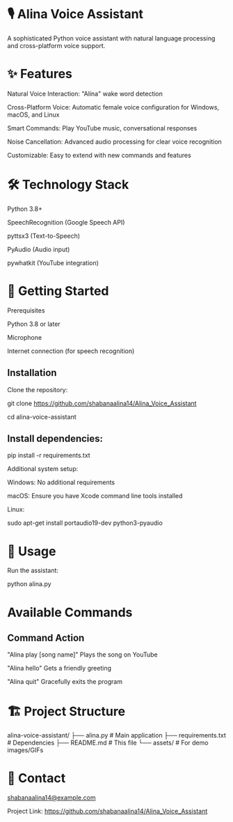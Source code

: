 # 🎙️ Alina Voice Assistant

A sophisticated Python voice assistant with natural language processing and cross-platform voice support.

# ✨ Features

Natural Voice Interaction: "Alina" wake word detection

Cross-Platform Voice: Automatic female voice configuration for Windows, macOS, and Linux

Smart Commands: Play YouTube music, conversational responses

Noise Cancellation: Advanced audio processing for clear voice recognition

Customizable: Easy to extend with new commands and features

# 🛠️ Technology Stack
Python 3.8+

SpeechRecognition (Google Speech API)

pyttsx3 (Text-to-Speech)

PyAudio (Audio input)

pywhatkit (YouTube integration)

# 🚀 Getting Started

Prerequisites

Python 3.8 or later

Microphone

Internet connection (for speech recognition)

## Installation
Clone the repository:

git clone https://github.com/shabanaalina14/Alina_Voice_Assistant

cd alina-voice-assistant

## Install dependencies:

pip install -r requirements.txt

Additional system setup:

Windows: No additional requirements

macOS: Ensure you have Xcode command line tools installed

Linux:

sudo apt-get install portaudio19-dev python3-pyaudio

# 🎯 Usage

Run the assistant:

python alina.py

# Available Commands
## Command	Action
"Alina play [song name]"	Plays the song on YouTube

"Alina hello"	Gets a friendly greeting

"Alina quit"	Gracefully exits the program

# 🏗️ Project Structure

alina-voice-assistant/
├── alina.py                # Main application
├── requirements.txt        # Dependencies
├── README.md               # This file
└── assets/                 # For demo images/GIFs


# 📧 Contact
shabanaalina14@example.com

Project Link: https://github.com/shabanaalina14/Alina_Voice_Assistant
